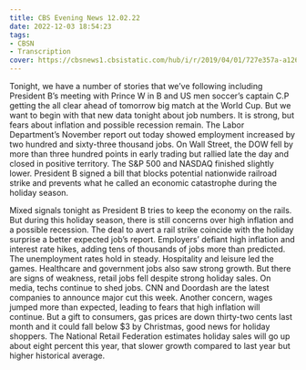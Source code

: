 ```yaml
---
title: CBS Evening News 12.02.22
date: 2022-12-03 18:54:23
tags:
- CBSN
- Transcription
cover: https://cbsnews1.cbsistatic.com/hub/i/r/2019/04/01/727e357a-a126-4138-a2c5-4d3222669d57/thumbnail/640x360/3ff2761028dc5c65cc4f07acd54bcd5c/cbsn2-logo-1920x1080.jpg
---
```

Tonight, we have a number of stories that we’ve following including President B’s meeting with Prince W in B and US men soccer’s captain C.P getting the all clear ahead of tomorrow big match at the World Cup. But we want to begin with that new data tonight about job numbers. It is strong, but fears about inflation and possible recession remain. The Labor Department’s November report out today showed employment increased by two hundred and sixty-three thousand jobs. On Wall Street, the DOW fell by more than three hundred points in early trading but rallied late the day and closed in positive territory. The S&P 500 and NASDAQ finished slightly lower. President B signed a bill that blocks potential nationwide railroad strike and prevents what he called an economic catastrophe during the holiday season. 

Mixed signals tonight as President B tries to keep the economy on the rails. But during this holiday season, there is still concerns over high inflation and a possible recession. The deal to avert a rail strike coincide with the holiday surprise a better expected job’s report. Employers’ defiant high inflation and interest rate hikes, adding tens of thousands of jobs more than predicted. The unemployment rates hold in steady. Hospitality and leisure led the games. Healthcare and government jobs also saw strong growth. But there are signs of weakness, retail jobs fell despite strong holiday sales. On media, techs continue to shed jobs. CNN and Doordash are the latest companies to announce major cut this week. Another concern, wages jumped more than expected, leading to fears that high inflation will continue. But a gift to consumers, gas prices are down thirty-two cents last month and it could fall below $3 by Christmas, good news for holiday shoppers. The National Retail Federation estimates holiday sales will go up about eight percent this year, that slower growth compared to last year but higher historical average. 
